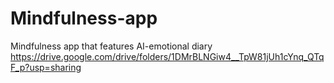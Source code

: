 # Mindfulness-app
Mindfulness app that features AI-emotional diary
https://drive.google.com/drive/folders/1DMrBLNGiw4__TpW81jUh1cYnq_QTqF_p?usp=sharing
